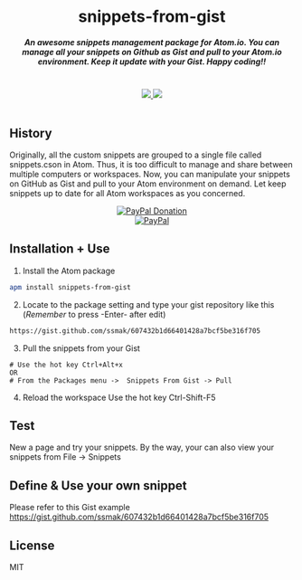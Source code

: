 <h1 align="center">snippets-from-gist</h1>

<h5 align="center">An awesome snippets management package for Atom.io. You can manage all your snippets on Github as Gist and pull to your Atom.io environment. Keep it update with your Gist. Happy coding!!
</h5>
<br />
<div align="center">
  <a href="https://github.com/ssmak/snippets-from-gist">
    <img src="https://img.shields.io/badge/version-v1.4.5-blueviolet.svg" />
  </a>
  <a href="https://atom.io/packages/snippets-from-gist">
    <img src="https://img.shields.io/badge/env-atom-orange.svg" />
  </a>
</div>
<br />

## History
Originally, all the custom snippets are grouped to a single file called snippets.cson in Atom. Thus, it is too difficult to manage and share between multiple computers or workspaces. Now, you can manipulate your snippets on GitHub as Gist and pull to your Atom environment on demand. Let keep snippets up to date for all Atom workspaces as you concerned.
<br />
<div align="center">
  <a href="https://paypal.me/ssmak">
    <img src="https://img.shields.io/badge/Donate-PayPal-green.svg" alt="PayPal Donation" />
  </a>
  <br />
  <a href="https://paypal.me/ssmak">
    <img src="https://www.paypalobjects.com/webstatic/mktg/logo/AM_mc_vs_dc_ae.jpg" alt="PayPal" />
  </a>
</div>

## Installation + Use
1. Install the Atom package
``` bash
apm install snippets-from-gist
```
2. Locate to the package setting and type your gist repository like this (*Remember* to press -Enter- after edit)
```bash
https://gist.github.com/ssmak/607432b1d66401428a7bcf5be316f705
```

3. Pull the snippets from your Gist
```
# Use the hot key Ctrl+Alt+x
OR
# From the Packages menu ->  Snippets From Gist -> Pull
```

4. Reload the workspace
Use the hot key Ctrl-Shift-F5

## Test
New a page and try your snippets. By the way, your can also view your snippets from File -> Snippets

## Define & Use your own snippet
Please refer to this Gist example https://gist.github.com/ssmak/607432b1d66401428a7bcf5be316f705


## License
MIT
